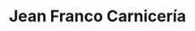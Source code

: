 ---
title: "Jean Franco Carnicería"
url: /ciudad-guayana-puerto-ordaz/jean-franco-carniceria/
shop: carnicero
---